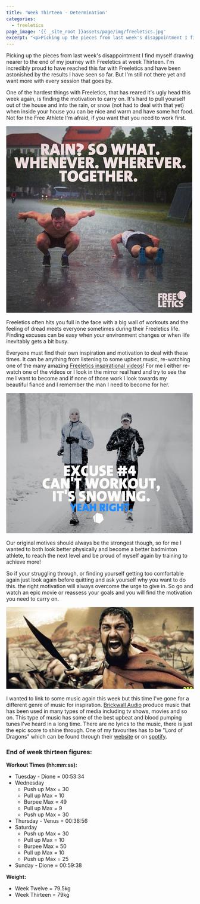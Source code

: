 ```yaml
---
title: 'Week Thirteen - Determination'
categories:
  - freeletics
page_image: '{{ _site_root }}assets/page/img/freeletics.jpg'
excerpt: "<p>Picking up the pieces from last week's disappointment I find myself drawing nearer to the end of my journey with Freeletics at week Thirteen. I'm incredibly proud to have reached this far with Freeletics and have been astonished by the results I have seen so far. But I'm still not there yet and want more with every session that goes by.</p>"
---
```

<p>Picking up the pieces from last week's disappointment I find myself drawing nearer to the end of my journey with Freeletics at week Thirteen. I'm incredibly proud to have reached this far with Freeletics and have been astonished by the results I have seen so far. But I'm still not there yet and want more with every session that goes by.</p><p>One of the hardest things with Freeletics, that has reared it's ugly head this week again, is finding the motivation to carry on. It's hard to pull yourself out of the house and into the rain, or snow (not had to deal with that yet) when inside your house you can be nice and warm and have some hot food. Not for the Free Athlete I'm afraid, if you want that you need to work first.</p><p><img src="/assets/blog/content/freeltics-rain.jpg"></p><p>Freeletics often hits you full in the face with a big wall of workouts and the feeling of dread meets everyone sometimes during their Freeletics life. Finding excuses can be easy when your environment changes or when life inevitably gets a bit busy.</p><p>Everyone must find their own inspiration and motivation to deal with these times. It can be anything from listening to some upbeat music, re-watching one of the many amazing&nbsp;<a href="http://www.youtube.com/results?search_query=freeletics">Freeletics inspirational videos</a>! For me I either re-watch one of the videos or I look in the mirror real hard and try to see the me I want to become and if none of those work I look towards my beautiful&nbsp;fiancé and I remember the man I need to become for her.</p><p><img src="/assets/blog/content/freeletics-snowing.jpg" style="width: 501px;"></p><p>Our original motives should always be the strongest though, so for me I wanted to both look better physically and become a better badminton athlete, to reach the next level and be proud of myself again by training to achieve more!</p><p>So if your struggling through, or finding yourself getting too comfortable again just look again before quitting and ask yourself why you want to do this. the right motivation will always overcome the urge to give in. So go and watch an epic movie or reassess your goals and you will find the motivation you need to carry on.</p><p><img src="/assets/blog/content/300-never-give-up.jpg"></p><p>I wanted to link to some music again this week but this time I've gone for a different genre of music for inspiration.&nbsp;<a href="http://brickwallaudio.com/">Brickwall Audio</a> produce music that has been used in many types of media including tv shows, movies and so on. This type of music has some of the best upbeat and blood pumping tunes I've heard in a long time. There are no lyrics to the music, there is just the epic score to shine through. One of my favourites has to be "Lord of Dragons" which can be found through their&nbsp;<a href="http://brickwallaudio.com/">website</a> or on&nbsp;<a href="https://play.spotify.com/user/114590249/playlist/7iYFC0HstNNiK5eSp1CJ2G">spotify</a>.</p><h3>End of week thirteen figures:</h3><p><strong>Workout Times (hh:mm:ss):</strong></p><ul> 
<li>Tuesday - Dione = 00:53:34</li><li>Wednesday<ul><li>Push&nbsp;up Max = 30</li><li>Pull&nbsp;up Max = 10</li><li>Burpee Max = 49</li><li>Pull up Max = 9</li><li>Push up Max = 30</li></ul></li><li>Thursday - Venus = 00:38:56</li><li>Saturday<ul><li>Push up Max = 30</li><li>Pull up Max = 10</li><li>Burpee Max = 50</li><li>Pull up Max = 10</li><li>Push up Max = 25</li></ul></li><li>Sunday -&nbsp;Dione = 00:59:38</li></ul><p><strong>Weight:</strong></p><ul> 
<li>Week Twelve = 79.5kg</li><li>Week Thirteen = 79kg</li></ul>